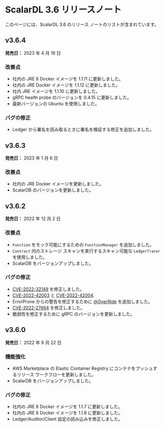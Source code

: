 # ScalarDL 3.6 リリースノート

このページには、ScalarDL 3.6 のリリース ノートのリストが含まれています。

## v3.6.4

**発売日：** 2023 年 4 月 18 日

### 改善点

- 社内の JRE 8 Docker イメージを 1.1.11 に更新しました。
- 社内の JRE Docker イメージを 1.1.12 に更新しました。
- 社内 JRE イメージを 1.1.10 に更新しました。
- gRPC health probe のバージョンを 0.4.15 に更新しました。
- 最新バージョンの Ubuntu を使用しました。

### バグの修正

- Ledger から署名を読み取るときに署名を検証する修正を追加しました。

## v3.6.3

**発売日：** 2023 年 1 月 6 日

### 改善点

- 社内の JRE Docker イメージを更新しました。
- ScalarDB のバージョンを更新しました。

## v3.6.2

**発売日：** 2022 年 12 月 2 日

### 改善点

- `Function` をモック可能にするための `FunctionManager` を追加しました。
- `Contract` 内のストレージ スキャンを実行するスキャン可能な `LedgerTracer` を使用しました。
- ScalarDB をバージョンアップしました。

### バグの修正

- [CVE-2022-32149](https://github.com/advisories/GHSA-69ch-w2m2-3vjp "CVE-2022-32149") を修正しました。
- [CVE-2022-42003](https://github.com/advisories/GHSA-jjjh-jjxp-wpff) と [CVE-2022-42004](https://github.com/advisories/GHSA-rgv9-q543-rqg4).
- ErrorProne からの警告を修正するために [@OverRide](https://github.com/OverRide) を追加しました。
- [CVE-2022-27664](https://github.com/advisories/GHSA-69cg-p879-7622) を修正しました。
- 脆弱性を修正するために gRPC のバージョンを更新しました。

## v3.6.0

**発売日：** 2022 年 9 月 22 日

### 機能強化

- AWS Marketplace の Elastic Container Registry にコンテナをプッシュするリリース ワークフローを更新しました。 
- ScalarDB をバージョンアップしました。

### バグの修正

- 社内の JRE 8 Docker イメージを 1.1.7 に更新しました。
- 社内の JRE 8 Docker イメージを 1.1.8 に更新しました。
- Ledger/Auditor/Client 設定の読み込みを修正しました。
